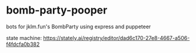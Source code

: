 # bomb-party-pooper

bots for jklm.fun's BombParty using express and puppeteer

state machine: https://stately.ai/registry/editor/dad6c170-27e8-4667-a506-f4fdcfa0b382
